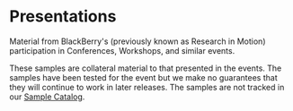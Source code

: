 Presentations
=============

Material from BlackBerry's (previously known as Research in Motion) participation in Conferences,
Workshops, and similar events.

These samples are collateral material to that presented in the events.
The samples have been tested for the event but we make no guarantees that they will continue to work in later
releases.
The samples are not tracked in our [Sample Catalog](http://blackberry.github.com/samples).
